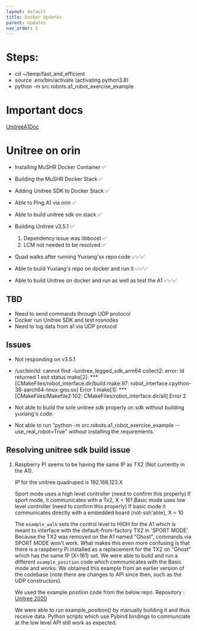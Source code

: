 ```yaml
---
layout: default
title: Docker Updates
parent: Updates
nav_order: 1
---
```


# Steps:
- cd ~/temp/fast_and_efficient
- source .env/bin/activate  (activating python3.8)
- python -m src.robots.a1_robot_exercise_example

# Important docs
  [UnitreeA1Doc](https://unitree-docs.readthedocs.io/en/latest/A1/A1.html)

# Unitree on orin

- Installing MuSHR Docker Container  ✅
- Building the MuSHR Docker Stack    ✅
- Adding Unitree SDK to Docker Stack ✅
- Able to Ping A1 via orin           ✅
- Able to build unitree sdk on stack ✅

- Building Unitree v3.5.1            ✅
    1. Dependency issue was libboost ✅
    2. LCM not needed to be resolved ✅
- Quad walks after running Yuxiang'sx
  repo code                       ✅✅✅

- Able to build Yuxiang's repo on
  docker and run it               ✅✅✅

- Able to build Unitree on docker
  and run as well as test the A1   ✅✅✅


## TBD

- Need to send commands through UDP protocol
- Docker run Unitree SDK and test rosnodes
- Need to log data from a1 via UDP protocol


## Issues
- Not responding on v3.5.1
- /usr/bin/ld: cannot find -lunitree_legged_sdk_arm64
collect2: error: ld returned 1 exit status
make[2]: *** [CMakeFiles/robot_interface.dir/build.make:97: robot_interface.cpython-38-aarch64-linux-gnu.so] Error 1
make[1]: *** [CMakeFiles/Makefile2:102: CMakeFiles/robot_interface.dir/all] Error 2
- Not able to build the sole unitree sdk properly on sdk
  without building yuxiang's code.

- Not able to run "python -m src.robots.a1_robot_exercise_example --use_real_robot=True" without installing the requirements.



## Resolving unitree sdk build issue

1. Raspberry PI seems to be having the same IP as TX2 (Not currently in the A1). 

   IP for the unitree quadruped is 192.168.123.X

   Sport mode uses a high level controller (need to confirm this properly)
   If sport mode, it communicates with a Tx2, X = 161 
   Basic mode uses low level controller (need to confirm this properly)
   If basic mode it communicates directly with a embedded board (not-ssh'able), X = 10

   The `example_walk` sets the control level to HIGH for the A1 which is meant to interface with the default-from-factory TX2 in 'SPORT MODE'.
   Because the TX2 was removed on the A1 named "Ghost", commands via SPORT MODE won't work.
   What makes this even more confusing is that there is a raspberry Pi installed as a replacement for the TX2 on "Ghost" which has the same IP (X=161) set.
   We were able to build and run a different `example_position` code which communicates with the Basic mode and works. We obtained this example from an earlier version of the codebase (note there are changes to API since then, such as the UDP constructors).
   
   We used the example position code from the below repo.
   Repository : [Unitree 2020](https://github.com/unitreerobotics/unitree_legged_sdk/blob/918d6c684b3f431416a68370603f470457cf9bae/examples/example_position.cpp)
   

   We were able to run example_position() by manually building it and thus receive data.
   Python scripts which use Pybind bindings to communciate at the low level API still work as expected.



   



